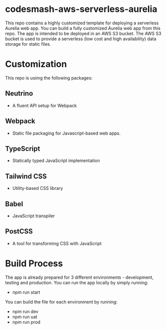 # codesmash-aws-serverless-aurelia

This repo contains a highly customized template for deploying a serverless Aurelia web app. You can build a fully customized Aurelia web app from this repo. The app is intended to be deployed in an AWS S3 bucket. The AWS S3 bucket is used to provide a serverless (low cost and high availability) data storage for static files.

# Customization

This repo is usimg the following packages:

## Neutrino 

- A fluent API setup for Webpack

## Webpack

- Static file packaging for Javascript-based web apps.

## TypeScript

- Statically typed JavaScript implementation

## Tailwind CSS

- Utility-based CSS library

## Babel

- JavaScript transpiler

## PostCSS

- A tool for transforming CSS with JavaScript

# Build Process

The app is already prepared for 3 different environments - development, testing and production. You can run the app locally by simply running:

- npm run start

You can build the file for each environment by running:

- npm run dev
- npm run uat
- npm run prod
